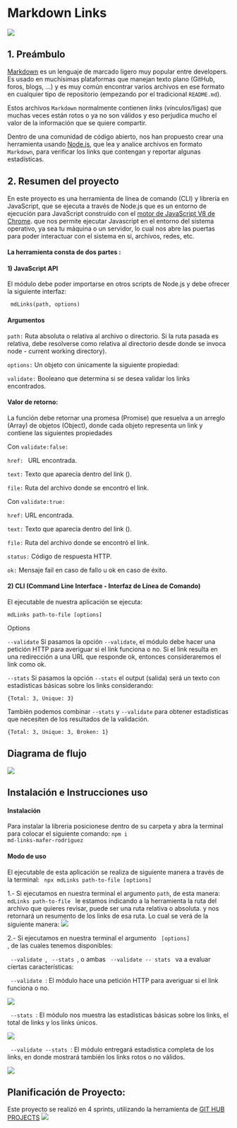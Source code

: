 # Markdown Links
<img src="./images/md-links.png">

## 1. Preámbulo

[Markdown](https://es.wikipedia.org/wiki/Markdown) es un lenguaje de marcado
ligero muy popular entre developers. Es usado en muchísimas plataformas que
manejan texto plano (GitHub, foros, blogs, ...) y es muy común
encontrar varios archivos en ese formato en cualquier tipo de repositorio
(empezando por el tradicional `README.md`).

Estos archivos `Markdown` normalmente contienen _links_ (vínculos/ligas) que
muchas veces están rotos o ya no son válidos y eso perjudica mucho el valor de
la información que se quiere compartir.

Dentro de una comunidad de código abierto, nos han propuesto crear una
herramienta usando [Node.js](https://nodejs.org/), que lea y analice archivos
en formato `Markdown`, para verificar los links que contengan y reportar
algunas estadísticas.

## 2. Resumen del proyecto

En este proyecto es una herramienta de línea de comando (CLI) y librería en JavaScript, que se ejecuta a través de Node.js
que es un entorno de ejecución para JavaScript construido con el [motor de JavaScript V8 de Chrome](https://developers.google.com/v8/).
que nos permite ejecutar Javascript en el entorno del sistema operativo, ya sea tu máquina o un servidor, lo cual nos abre las puertas para poder
interactuar con el sistema en sí, archivos, redes, etc.

#### La herramienta consta de dos partes :

#### 1) JavaScript API
El módulo debe poder importarse en otros scripts de Node.js y debe ofrecer la siguiente interfaz:

<code> mdLinks(path, options) </code>

#### Argumentos
<p><code>path:</code> Ruta absoluta o relativa al archivo o directorio. Si la ruta pasada es relativa, debe resolverse como relativa al directorio desde donde se invoca node - current working directory).</p>
<p><code>options:</code> Un objeto con únicamente la siguiente propiedad:</p>
<p><code>validate:</code> Booleano que determina si se desea validar los links encontrados.</p>

#### Valor de retorno:
La función debe retornar una promesa (Promise) que resuelva a un arreglo (Array) de objetos (Object), donde cada objeto representa un link y contiene las siguientes propiedades

Con <code>validate:false:</code>

<p><code>href: </code> URL encontrada.</p>
<p><code>text:</code> Texto que aparecía dentro del link (<a>).</p>
<p><code>file:</code> Ruta del archivo donde se encontró el link.</p>

<p>Con <code>validate:true: </code></p>
<p><code>href:</code> URL encontrada.</p>
<p><code>text:</code> Texto que aparecía dentro del link (<a>).</p>
<p><code>file:</code> Ruta del archivo donde se encontró el link.</p>
<p><code>status:</code> Código de respuesta HTTP.</p>
<p><code>ok:</code> Mensaje fail en caso de fallo u ok en caso de éxito.</p>

#### 2) CLI (Command Line Interface - Interfaz de Línea de Comando)

El ejecutable de nuestra aplicación se ejecuta:

<code>mdLinks path-to-file [options] </code>

Options

<code>--validate</code>
Si pasamos la opción <code>--validate</code>, el módulo debe hacer una petición HTTP para averiguar si el link funciona o no. Si el link resulta en una redirección a una URL que responde ok, entonces consideraremos el link como ok.

<code>--stats</code>
Si pasamos la opción <code>--stats</code> el output (salida) será un texto con estadísticas básicas sobre los links considerando:

<code>{Total: 3, Unique: 3}</code>

También podemos combinar <code>--stats</code> y <code>--validate</code> para obtener estadísticas que necesiten de los resultados de la validación.

<code>{Total: 3, Unique: 3, Broken: 1}</code>

## Diagrama de flujo
<img src="./images/diagrama.png">

## Instalación e Instrucciones uso
#### Instalación
Para instalar la libreria posicionese dentro de su carpeta y abra la terminal para colocar el siguiente comando:
<code>npm i md-links-mafer-rodriguez</code>

#### Modo de uso
El ejecutable de esta aplicación se realiza de siguiente manera a través de la terminal:
<code> npx mdLinks path-to-file [options] </code>

1.- Si ejecutamos en nuestra terminal el argumento <code>path</code>, de esta manera: <code> mdLinks path-to-file </code> le estamos indicando a la herramienta la ruta del archivo que quieres revisar, puede ser una ruta relativa o absoluta. y nos retornará un resumento de los links de esa ruta. Lo cual se verá de la siguiente manera:
<img src="./images/notOptions.png">

2.- Si ejecutamos en nuestra terminal el argumento <code> [options] </code>, de las cuales tenemos disponibles:
<p>  <code> --validate </code>, <code> --stats </code>, o ambas <code> --validate -- stats </code> va a evaluar ciertas características: </p>

<p> <code> --validate </code>: El módulo hace una petición HTTP para averiguar si el link funciona o no.</p>
<img src="./images/--validate.png">

<p> <code> --stats </code>: El módulo nos muestra las estadísticas básicas sobre los links, el total de links y los links únicos. </p>
<img src="./images/--stats.png">

<p> <code> --validate --stats </code>: El módulo entregará estadistica completa de los links, en donde mostrará también los links rotos o no válidos. </p>
<img src="./images/--validate--stats.png">

## Planificación de Proyecto:

Este proyecto se realizó en 4 sprints, utilizando la herramienta de [GIT HUB PROJECTS](https://github.com/Laboratoria/DEV007-md-links)
<img src="./images/GIT-HUB-PROJECTS.png">
















